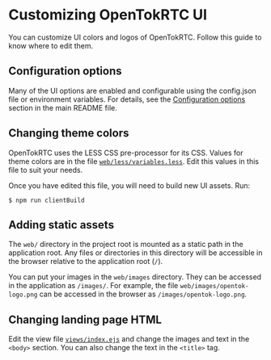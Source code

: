 # Customizing OpenTokRTC UI

You can customize UI colors and logos of OpenTokRTC. Follow this guide to know where to edit them.

## Configuration options

Many of the UI options are enabled and configurable using the config.json file or environment
variables. For details, see the [Configuration options](README.md#configuration-options)
section in the main README file.

## Changing theme colors

OpenTokRTC uses the LESS CSS pre-processor for its CSS. Values for theme colors are in the file [`web/less/variables.less`](web/less/variables.less). Edit this values in this file to suit your needs.

Once you have edited this file, you will need to build new UI assets. Run:

```
$ npm run clientBuild
```

## Adding static assets

The `web/` directory in the project root is mounted as a static path in the application root. Any files or directories in this directory will be accessible in the browser relative to the application root (`/`).

You can put your images in the `web/images` directory. They can be accessed in the application as `/images/`. For example, the file `web/images/opentok-logo.png` can be accessed in the browser as `/images/opentok-logo.png`.

## Changing landing page HTML

Edit the view file [`views/index.ejs`](views/index.ejs) and change the images and text in the `<body>` section. You can also change the text in the `<title>` tag.
